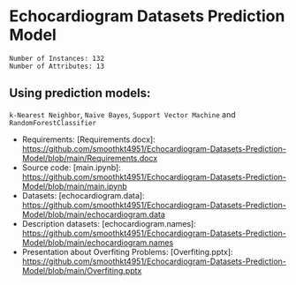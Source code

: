 # Echocardiogram Datasets Prediction Model
    Number of Instances: 132
    Number of Attributes: 13
## Using prediction models: 
`k-Nearest Neighbor`, `Naive Bayes`, `Support Vector Machine` and `RandomForestClassifier`
  - Requirements: [Requirements.docx]: https://github.com/smoothkt4951/Echocardiogram-Datasets-Prediction-Model/blob/main/Requirements.docx
  - Source code: [main.ipynb]: https://github.com/smoothkt4951/Echocardiogram-Datasets-Prediction-Model/blob/main/main.ipynb
  - Datasets: [echocardiogram.data]: https://github.com/smoothkt4951/Echocardiogram-Datasets-Prediction-Model/blob/main/echocardiogram.data
  - Description datasets: [echocardiogram.names]: https://github.com/smoothkt4951/Echocardiogram-Datasets-Prediction-Model/blob/main/echocardiogram.names
  - Presentation about Overfiting Problems: [Overfiting.pptx]: https://github.com/smoothkt4951/Echocardiogram-Datasets-Prediction-Model/blob/main/Overfiting.pptx
  


